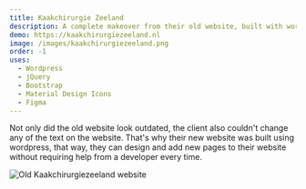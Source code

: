 ```yaml
---
title: Kaakchirurgie Zeeland
description: A complete makeover from their old website, built with wordpress and a custom theme.
demo: https://kaakchirurgiezeeland.nl
image: /images/kaakchirurgiezeeland.png
order: -1
uses:
  - Wordpress
  - jQuery
  - Bootstrap
  - Material Design Icons
  - Figma
---
```


Not only did the old website look outdated, the client also couldn't change any of the text on the website.
That's why their new website was built using wordpress, that way, they can design and add new pages to their website without requiring help from a developer every time.

![Old Kaakchirurgiezeeland website](/images/old-kaakchirurgiezeeland.png)
